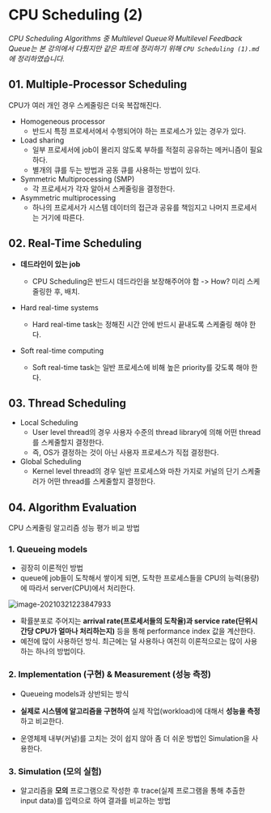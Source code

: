 # CPU Scheduling (2)

*CPU Scheduling Algorithms 중 Multilevel Queue와 Multilevel Feedback Queue는 본 강의에서 다뤘지만 같은 파트에 정리하기 위해 `CPU Scheduling (1).md`에 정리하였습니다.*



## 01. Multiple-Processor Scheduling

CPU가 여러 개인 경우 스케줄링은 더욱 복잡해진다.

- Homogeneous processor
  - 반드시 특정 프로세서에서 수행되어야 하는 프로세스가 있는 경우가 있다.
- Load sharing
  - 일부 프로세서에 job이 몰리지 않도록 부하를 적절히 공유하는 메커니즘이 필요하다.
  - 별개의 큐를 두는 방법과 공동 큐를 사용하는 방법이 있다.
- Symmetric Multiprocessing (SMP)
  - 각 프로세서가 각자 알아서 스케줄링을 결정한다.
- Asymmetric multiprocessing
  - 하나의 프로세서가 시스템 데이터의 접근과 공유를 책임지고 나머지 프로세서는 거기에 따른다.



## 02. Real-Time Scheduling

- **데드라인이 있는 job**
  - CPU Scheduling은 반드시 데드라인을 보장해주어야 함 -> How? 미리 스케줄링한 후, 배치.

- Hard real-time systems
  - Hard real-time task는 정해진 시간 안에 반드시 끝내도록 스케줄링 해야 한다.
- Soft real-time computing
  - Soft real-time task는 일반 프로세스에 비해 높은 priority를 갖도록 해야 한다.



## 03. Thread Scheduling

- Local Scheduling
  - User level thread의 경우 사용자 수준의 thread library에 의해 어떤 thread를 스케줄할지 결정한다. 
  - 즉, OS가 결정하는 것이 아닌 사용자 프로세스가 직접 결정한다.
- Global Scheduling
  - Kernel level thread의 경우 일반 프로세스와 마찬 가지로 커널의 단기 스케줄러가 어떤 thread를 스케줄할지 결정한다.



## 04. Algorithm Evaluation

CPU 스케줄링 알고리즘 성능 평가 비교 방법



### 1. Queueing models

- 굉장히 이론적인 방법
- queue에 job들이 도착해서 쌓이게 되면, 도착한 프로세스들을 CPU의 능력(용량)에 따라서 server(CPU)에서 처리한다.

![image-20210321223847933](https://user-images.githubusercontent.com/77573938/111907439-a2726480-8a98-11eb-8e3e-4a2ac118b0cd.png)

- 확률분포로 주어지는 **arrival rate(프로세서들의 도착율)과 service rate(단위시간당 CPU가 얼마나 처리하는지)** 등을 통해 performance index 값을 계산한다.
- 예전에 많이 사용하던 방식. 최근에는 덜 사용하나 여전히 이론적으로는 많이 사용하는 하나의 방법이다.



### 2. Implementation (구현) & Measurement (성능 측정)

- Queueing models과 상반되는 방식
- **실제로 시스템에 알고리즘을 구현하여** 실제 작업(workload)에 대해서 **성능을 측정**하고 비교한다.

- 운영체제 내부(커널)를 고치는 것이 쉽지 않아 좀 더 쉬운 방법인 Simulation을 사용한다.



### 3. Simulation (모의 실험)

- 알고리즘을 **모의** 프로그램으로 작성한 후 trace(실제 프로그램을 통해 추출한 input data)를 입력으로 하여 결과를 비교하는 방법
